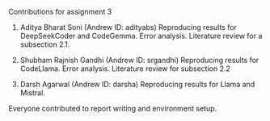 Contributions for assignment 3

1. Aditya Bharat Soni (Andrew ID: adityabs)
Reproducing results for DeepSeekCoder and CodeGemma. Error analysis. Literature review for a subsection 2.1.

2. Shubham Rajnish Gandhi (Andrew ID: srgandhi)
Reproducing results for CodeLlama. Error analysis. Literature review for subsection 2.2

3. Darsh Agarwal (Andrew ID: darsha)
Reproducing results for Llama and Mistral.

Everyone contributed to report writing and environment setup.